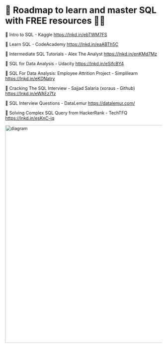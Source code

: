 
# 🚀 Roadmap to learn and master SQL with FREE resources 👨‍💻

📌 Intro to SQL - Kaggle
https://lnkd.in/ebTWM7FS

📌 Learn SQL - CodeAcademy
https://lnkd.in/eaABTh5C

📌 Intermediate SQL Tutorials - Alex The Analyst
https://lnkd.in/enKMd7Mz

📌 SQL for Data Analysis - Udacity
https://lnkd.in/eSifcBY4

📌 SQL For Data Analysis: Employee Attrition Project - Simplilearn
https://lnkd.in/eKDNatry

📌 Cracking The SQL Interview - Sajjad Salaria (xoraus - Github)
https://lnkd.in/eWAEz7fz

📌 SQL Interview Questions - DataLemur
https://datalemur.com/

📌 Solving Complex SQL Query from HackerRank - TechTFQ
https://lnkd.in/esKnC-jq

<img width="600" src="https://media.licdn.com/dms/image/D4E22AQFn33a7qFtkRw/feedshare-shrink_800/0/1687270353106?e=1690416000&amp;v=beta&amp;t=uw9kB6nXn7bBcM397VbfDqfgHcspko5O__GKB7avSBY" loading="lazy" height="699" alt="diagram" id="ember33" class="ivm-view-attr__img--centered  update-components-image__image evi-image lazy-image ember-view">

